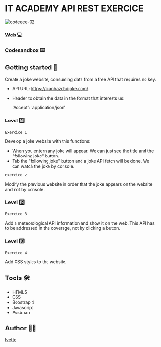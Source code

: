 # IT ACADEMY API REST EXERCICE

![codeeee-02](https://user-images.githubusercontent.com/48102806/111804612-88862580-88d0-11eb-9694-b98add3404b2.png)


### [Web](https://xxivetteexx.github.io/IT_ACADEMY_SP5_API_REST) 💻
### [Codesandbox](https://codesandbox.io/s/silly-cannon-w7kjg) ⌨️


## Getting started 🚀

Create a joke website, consuming data from a free API that requires no key. 

-   API URL:
        https://icanhazdadjoke.com/
        
-    Header to obtain the data in the format that interests us:

        'Accept': 'application/json'

### Level :one: 

```Exercice 1```

Develop a joke website with this functions:

- When you entern any joke will appear. We can just see the title and the "following joke" button.
- Tab the "following joke" button and a joke API fetch will be done. We can watch the joke by console.


```Exercice 2```

Modify the previous website in order that the joke appears on the website and not by console.

### Level :two:

```Exercice 3```

Add a meteorological API information and show it on the web. This API has to be addressed in the coverage, not by clicking a button.

### Level :three:

```Exercice 4```

Add CSS styles to the website.

## Tools 🛠️

* HTML5
* CSS
* Boostrap 4
* Javascript
* Postman

## Author :raising_hand_woman:
[Ivette](https://github.com/xxivetteexx)


